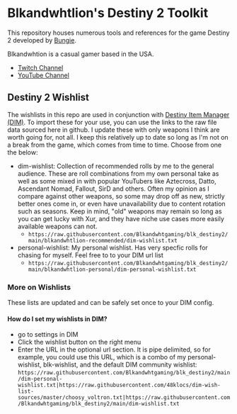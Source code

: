 Blkandwhtlion's Destiny 2 Toolkit
=================================
This repository houses numerous tools and references for the game Destiny 2 developed by [Bungie](http://www.bungie.net/).

Blkandwhtion is a casual gamer based in the USA. 
* [Twitch Channel](https://www.twitch.tv/blkandwhtlion)
* [YouTube Channel](https://www.youtube.com/channel/UC-czRj5tnO-ZQLoAePFXTgQ)

Destiny 2 Wishlist
------------------
The wishlists in this repo are used in conjunction with [Destiny Item Manager (DIM)](https://destinyitemmanager.com/). To import these for your use, you can use the links to the raw file data sourced here in github. I update these with only weapons I think are worth going for, not all. I keep this relatively up to date so long as I'm not on a break from the game, which comes from time to time. Choose from one the below:

* dim-wishlist: Collection of recommended rolls by me to the general audience. These are roll combinations from my own personal take as well as some mixed in with popular YouTubers like Aztecross, Datto, Ascendant Nomad, Fallout, SirD and others. Often my opinion as I compare against other weapons, so some may drop off as new, strictly better ones come in, or even have unavailability due to content rotation such as seasons. Keep in mind, "old" weapons may remain so long as you can get lucky with Xur, and they have niche use cases more easily available weapons can not.
  - ```https://raw.githubusercontent.com/Blkandwhtgaming/blk_destiny2/main/blkandwhtlion-recommended/dim-wishlist.txt```
* personal-wishlist: My personal wishlist. Has very specfic rolls for chasing for myself. Feel free to to your DIM url list
  - ```https://raw.githubusercontent.com/Blkandwhtgaming/blk_destiny2/main/blkandwhtlion-personal/dim-personal-wishlist.txt```
  
### More on Wishlists
These lists are updated and can be safely set once to your DIM config.

#### How do I set my wishlists in DIM?
* go to settings in DIM
* Click the wishlist button on the right menu
* Enter the URL in the optional url section. It is pipe delimited, so for example, you could use this URL, which is a combo of my personal-wishlist, blk-wishlist, and the default DIM community wishlist: ```https://raw.githubusercontent.com/Blkandwhtgaming/blk_destiny2/main/dim-personal-wishlist.txt|https://raw.githubusercontent.com/48klocs/dim-wish-list-sources/master/choosy_voltron.txt|https://raw.githubusercontent.com/Blkandwhtgaming/blk_destiny2/main/dim-wishlist.txt```
